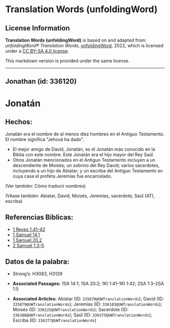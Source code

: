 # Translation Words (unfoldingWord)

## License Information

**Translation Words (unfoldingWord)** is based on and adapted from: _unfoldingWord® Translation Words_, [unfoldingWord](https://unfoldingword.org/utw), 2022, which is licensed under a [CC BY-SA 4.0 license](https://creativecommons.org/licenses/by-sa/4.0/legalcode.en).

This markdown version is provided under the same license.



--------------------------------

## Jonathan (id: 336120)

Jonatán
=======

Hechos:
-------

Jonatán era el nombre de al menos diez hombres en el Antiguo Testamento. El nombre significa "Jehová ha dado".

* El mejor amigo de David, Jonatán, es el Jonatán más conocido en la Biblia con este nombre. Este Jonatán era el hijo mayor del Rey Saúl.
* Otros Jonatán mencionados en el Antiguo Testamento incluyen a un descendiente de Moisés; un sobrino del Rey David; varios sacerdotes, incluyendo a un hijo de Abiatar; y un escriba del Antiguo Testamento en cuya casa el profeta Jeremías fue encarcelado.

(Ver también: Cómo traducir nombres)

(Véase también: Abiatar, David, Moisés, Jeremías, sacerdote, Saúl (AT), escriba)

Referencias Bíblicas:
---------------------

* [1 Reyes 1\.41–42](https://ref.ly/1Kgs1:41-1Kgs1:42)
* [1 Samuel 14\.1](https://ref.ly/1Sam14:1)
* [1 Samuel 20\.2](https://ref.ly/1Sam20:2)
* [2 Samuel 1\.3–5](https://ref.ly/2Sam1:3-2Sam1:5)

Datos de la palabra:
--------------------

* Strong’s: H3083, H3129

* **Associated Passages:** 1SA 14:1; 1SA 20:2; 1KI 1:41–1KI 1:42; 2SA 1:3–2SA 1:5
* **Associated Articles:** Abiatar (ID: `335670@UWTranslationWords`); David (ID: `335879@UWTranslationWords`); Jeremías (ID: `336103@UWTranslationWords`); Moisés (ID: `336225@UWTranslationWords`); Sacerdote (ID: `336308@UWTranslationWords`); Saúl (ID: `336375@UWTranslationWords`); Escriba (ID: `336377@UWTranslationWords`)

